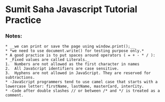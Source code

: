 # Sumit Saha Javascript Tutorial Practice

### Notes: 
    * __we can print or save the page using window.print();__
    * *we need to use document.write() for testing purpose only.*
    * A good practice is to put spaces around operators ( = + - * / ):
    * _Fixed values are called Literals._
    1.  Numbers are not allowed as the first character in names
    2.  All JavaScript identifiers are case sensitive.
    3.  Hyphens are not allowed in JavaScript. They are reserved for subtractions.
    * -JavaScript programmers tend to use camel case that starts with a lowercase letter: firstName, lastName, masterCard, interCity.
    * -Code after double slashes // or between /* and */ is treated as a comment.
    

    
